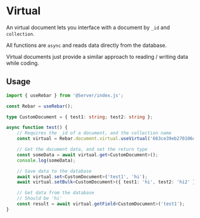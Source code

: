 # Virtual

An virtual document lets you interface with a document by `_id` and `collection`.

All functions are `async` and reads data directly from the database.

Virtual documents just provide a similar approach to reading / writing data while coding.

## Usage

```ts
import { useRebar } from '@Server/index.js';

const Rebar = useRebar();

type CustomDocument = { test1: string; test2: string };

async function test() {
    // Requires the _id of a document, and the collection name
    const virtual = Rebar.document.virtual.useVirtual('663ce39eb270106cf02fb7e3', 'Characters');

    // Get the document data, and set the return type
    const someData = await virtual.get<CustomDocument>();
    console.log(someData);

    // Save data to the database
    await virtual.set<CustomDocument>('test1', 'hi');
    await virtual.setBulk<CustomDocument>({ test1: 'hi', test2: 'hi2' });

    // Get data from the database
    // Should be 'hi'
    const result = await virtual.getField<CustomDocument>('test1');
}
```
